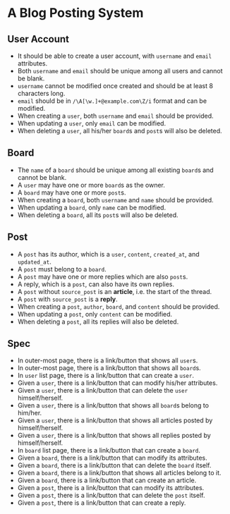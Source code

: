 ﻿# A Blog Posting System
## User Account
* It should be able to create a user account, with `username` and `email` attributes.
* Both `username` and `email` should be unique among all users and cannot be blank.
* `username` cannot be modified once created and should be at least 8 characters long.
* `email` should be in `/\A[\w.]+@example.com\Z/i` format and can be modified.
* When creating a `user`, both `username` and `email` should be provided.
* When updating a `user`, only `email` can be modified.
* When deleting a `user`, all his/her `board`s and `post`s will also be deleted.


## Board
* The `name` of a `board` should be unique among all existing `board`s and cannot be blank.
* A `user` may have one or more `board`s as the owner.
* A `board` may have one or more `post`s.
* When creating a `board`, both `username` and `name` should be provided.
* When updating a `board`, only `name` can be modified.
* When deleting a `board`, all its `post`s will also be deleted.


## Post
* A `post` has its author, which is a `user`, `content`, `created_at`, and `updated_at`.
* A `post` must belong to a `board`.
* A `post` may have one or more replies which are also `post`s.
* A reply, which is a `post`, can also have its own replies.
* A `post` without `source_post` is an **article**, i.e. the start of the thread.
* A `post` with `source_post` is a **reply**.
* When creating a `post`, `author`, `board`, and `content` should be provided.
* When updating a `post`, only `content` can be modified.
* When deleting a `post`, all its replies will also be deleted.


## Spec
* In outer-most page, there is a link/button that shows all `user`s.
* In outer-most page, there is a link/button that shows all `board`s.
* In `user` list page, there is a link/button that can create a `user`.
* Given a `user`, there is a link/button that can modify his/her attributes.
* Given a `user`, there is a link/button that can delete the `user` himself/herself.
* Given a `user`, there is a link/button that shows all `board`s belong to him/her.
* Given a `user`, there is a link/button that shows all articles posted by himself/herself.
* Given a `user`, there is a link/button that shows all replies posted by himself/herself.
* In `board` list page, there is a link/button that can create a `board`.
* Given a `board`, there is a link/button that can modify its attributes.
* Given a `board`, there is a link/button that can delete the `board` itself.
* Given a `board`, there is a link/button that shows all articles belong to it.
* Given a `board`, there is a link/button that can create an article.
* Given a `post`, there is a link/button that can modify its attributes.
* Given a `post`, there is a link/button that can delete the `post` itself.
* Given a `post`, there is a link/button that can create a reply.